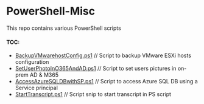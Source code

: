 # PowerShell-Misc

This repo contains various PowerShell scripts

#### TOC:
* [BackupVMwarehostConfig.ps1](https://github.com/vFrohn/PowerShell/blob/master/BackupVMwarehostConfig.ps1) // Script to backup VMware ESXi hosts configuration
* [SetUserPhotoInO365AndAD.ps1](https://github.com/vFrohn/PowerShell/blob/master/SetUserPhotoInO365AndAD.ps1) // Script to set users pictures in on-prem AD & M365
* [AccessAzureSQLDBwithSP.ps1](https://github.com/vFrohn/PowerShell/blob/master/AccessAzureSQLDBwithSP.ps1) // Script to access Azure SQL DB using a Service principal
* [StartTranscript.ps1](https://github.com/vFrohn/PowerShell/blob/master/StartTranscript.ps1) // Script snip to start transcript in PS script
